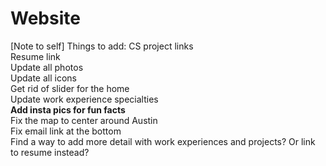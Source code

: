 # Website
[Note to self] 
Things to add:
CS project links<br>
Resume link<br>
Update all photos<br>
Update all icons<br>
Get rid of slider for the home<br>
Update work experience specialties<br>
**Add insta pics for fun facts**<br>
Fix the map to center around Austin<br>
Fix email link at the bottom<br>
Find a way to add more detail with work experiences and projects? Or link to resume instead?<br>
